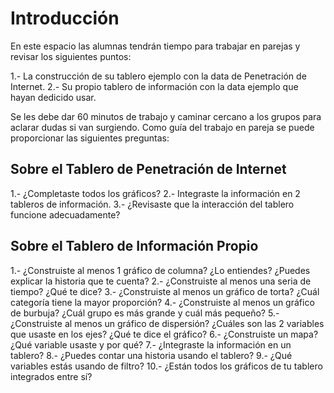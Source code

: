 ﻿# Introducción 
En este espacio las alumnas tendrán tiempo para trabajar en parejas y revisar los siguientes puntos: 

1.- La construcción de su tablero ejemplo con la data de Penetración de Internet. 
2.- Su propio tablero de información con la data ejemplo que hayan dedicido usar. 


Se les debe dar 60 minutos de trabajo y caminar cercano a los grupos para aclarar dudas si van surgiendo. Como guía del trabajo en pareja se puede proporcionar las siguientes preguntas: 

## Sobre el Tablero de Penetración de Internet

1.- ¿Completaste todos los gráficos?
2.- Integraste la información en 2 tableros de información. 
3.- ¿Revisaste que la interacción del tablero funcione adecuadamente?


## Sobre el Tablero de Información Propio

1.- ¿Construiste al menos 1 gráfico de columna? ¿Lo entiendes? ¿Puedes explicar la historia que te cuenta?
2.- ¿Construiste al menos una seria de tiempo? ¿Qué te dice?
3.- ¿Construiste al menos un gráfico de torta? ¿Cuál categoría tiene la mayor proporción?
4.- ¿Construiste al menos un gráfico de burbuja? ¿Cuál grupo es más grande y cuál más pequeño?
5.- ¿Construiste al menos un gráfico de dispersión? ¿Cuáles son las 2 variables que usaste en los ejes? ¿Qué te dice el gráfico?
6.- ¿Construiste un mapa? ¿Qué variable usaste y por qué?
7.- ¿Integraste la información en un tablero?
8.- ¿Puedes contar una historia usando el tablero?
9.- ¿Qué variables estás usando de filtro?
10.- ¿Están todos los gráficos de tu tablero integrados entre sí?